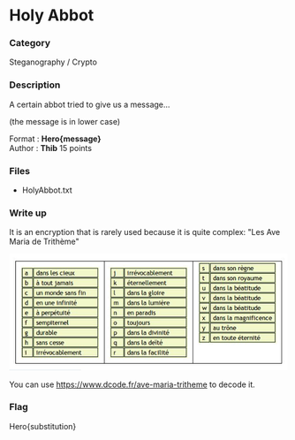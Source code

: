 # Holy Abbot

### Category

Steganography / Crypto

### Description

A certain abbot tried to give us a message...

(the message is in lower case)

Format : **Hero{message}**<br>
Author : **Thib**
15 points

### Files

- HolyAbbot.txt

### Write up

It is an encryption that is rarely used because it is quite complex: "Les Ave Maria de Trithème" 

![image](LesAveMariadeTritheme.jpeg)

You can use https://www.dcode.fr/ave-maria-tritheme to decode it.

### Flag

Hero{substitution}
